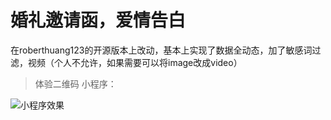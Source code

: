 # 婚礼邀请函，爱情告白
在roberthuang123的开源版本上改动，基本上实现了数据全动态，加了敏感词过滤，视频（个人不允许，如果需要可以将image改成video）
> 体验二维码
小程序：

![小程序效果](https://6479-dy360033-1302661135.tcb.qcloud.la/phone/%E5%BE%AE%E4%BF%A1%E5%9B%BE%E7%89%87_20200721091153.jpg?sign=b5fa4d25d1b0f40f5c09cf8794e084eb&t=1595293932 "log.png")

